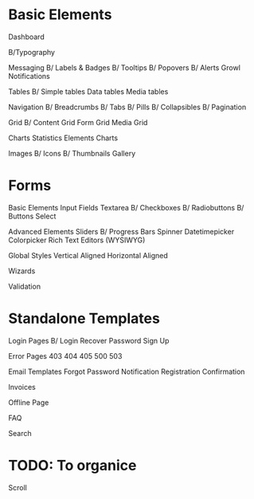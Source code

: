 Basic Elements
============================

Dashboard

B/Typography

Messaging
B/	Labels & Badges
B/	Tooltips
B/	Popovers
B/	Alerts
	Growl Notifications

Tables
B/	Simple tables
	Data tables
	Media tables

Navigation
B/	Breadcrumbs
B/	Tabs
B/	Pills
B/	Collapsibles
B/	Pagination

Grid
B/	Content Grid
	Form Grid
	Media Grid

Charts
	Statistics Elements
	Charts

Images
B/	Icons
B/	Thumbnails
	Gallery

Forms
============================

Basic Elements
	Input Fields
	Textarea
B/	Checkboxes
B/	Radiobuttons
B/	Buttons
	Select

Advanced Elements
	Sliders
B/	Progress Bars
	Spinner
	Datetimepicker
	Colorpicker
	Rich Text Editors (WYSIWYG)

Global Styles
	Vertical Aligned
	Horizontal Aligned

Wizards

Validation

Standalone Templates
============================

Login Pages
B/	Login
	Recover Password
	Sign Up

Error Pages
	403
	404
	405
	500
	503

Email Templates
	Forgot Password
	Notification
	Registration Confirmation

Invoices

Offline Page

FAQ

Search

TODO: To organice
============================

Scroll